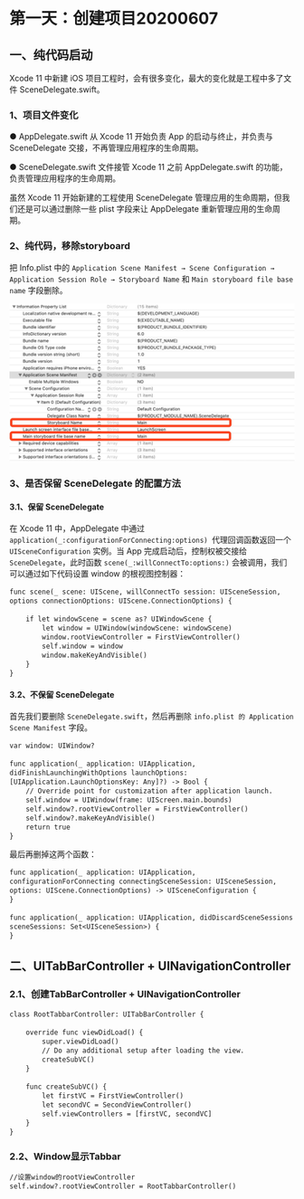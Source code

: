 # 第一天：创建项目20200607

## 一、纯代码启动

Xcode 11 中新建 iOS 项目工程时，会有很多变化，最大的变化就是工程中多了文件 SceneDelegate.swift。

### 1、项目文件变化

● AppDelegate.swift 从 Xcode 11 开始负责 App 的启动与终止，并负责与 SceneDelegate 交接，不再管理应用程序的生命周期。

● SceneDelegate.swift 文件接管 Xcode 11 之前 AppDelegate.swift 的功能，负责管理应用程序的生命周期。

虽然 Xcode 11 开始新建的工程使用 SceneDelegate 管理应用的生命周期，但我们还是可以通过删除一些 plist 字段来让 AppDelegate 重新管理应用的生命周期。

### 2、纯代码，移除storyboard

把 Info.plist 中的 ```Application Scene Manifest → Scene Configuration → Application Session Role → Storyboard Name``` 和 ```Main storyboard file base name``` 字段删除。

![](media_100day/001_001.jpg)

### 3、是否保留 SceneDelegate 的配置方法

#### 3.1、保留 SceneDelegate

在 Xcode 11 中，AppDelegate 中通过 `application(_:configurationForConnecting:options) `代理回调函数返回一个 `UISceneConfiguration` 实例。当 App 完成启动后，控制权被交接给 `SceneDelegate`，此时函数 `scene(_:willConnectTo:options:)` 会被调用，我们可以通过如下代码设置 window 的根视图控制器：

```
func scene(_ scene: UIScene, willConnectTo session: UISceneSession, options connectionOptions: UIScene.ConnectionOptions) {
    
    if let windowScene = scene as? UIWindowScene {
        let window = UIWindow(windowScene: windowScene)
        window.rootViewController = FirstViewController()
        self.window = window
        window.makeKeyAndVisible()
    }
}
```

#### 3.2、不保留 SceneDelegate

首先我们要删除 `SceneDelegate.swift`，然后再删除 `info.plist 的 Application Scene Manifest` 字段。

```
var window: UIWindow?

func application(_ application: UIApplication, didFinishLaunchingWithOptions launchOptions: [UIApplication.LaunchOptionsKey: Any]?) -> Bool {
    // Override point for customization after application launch.
    self.window = UIWindow(frame: UIScreen.main.bounds)
    self.window?.rootViewController = FirstViewController()
    self.window?.makeKeyAndVisible()
    return true
}
```

最后再删掉这两个函数：

```
func application(_ application: UIApplication, configurationForConnecting connectingSceneSession: UISceneSession, options: UIScene.ConnectionOptions) -> UISceneConfiguration {
}

func application(_ application: UIApplication, didDiscardSceneSessions sceneSessions: Set<UISceneSession>) {
}
```



## 二、UITabBarController + UINavigationController

### 2.1、创建TabBarController + UINavigationController

```
class RootTabbarController: UITabBarController {

    override func viewDidLoad() {
        super.viewDidLoad()
        // Do any additional setup after loading the view.
        createSubVC()
    }
    
    func createSubVC() {
        let firstVC = FirstViewController()        
        let secondVC = SecondViewController()
        self.viewControllers = [firstVC, secondVC]
    }
}
```

### 2.2、Window显示Tabbar

```
//设置window的rootViewController
self.window?.rootViewController = RootTabbarController()
```





